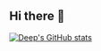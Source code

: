 ## Hi there 👋

[![Deep's GitHub stats](https://github-readme-stats-vert-omega-95.vercel.app/api?username=deepforce123)](https://github.com/deepforce123/github-readme-stats)
<!--
**deepforce123/deepforce123** is a ✨ _special_ ✨ repository because its `README.md` (this file) appears on your GitHub profile.

Here are some ideas to get you started:

- 🔭 I’m currently working on ...
- 🌱 I’m currently learning ...
- 👯 I’m looking to collaborate on ...
- 🤔 I’m looking for help with ...
- 💬 Ask me about ...
- 📫 How to reach me: ...
- 😄 Pronouns: ...
- ⚡ Fun fact: ...
-->
